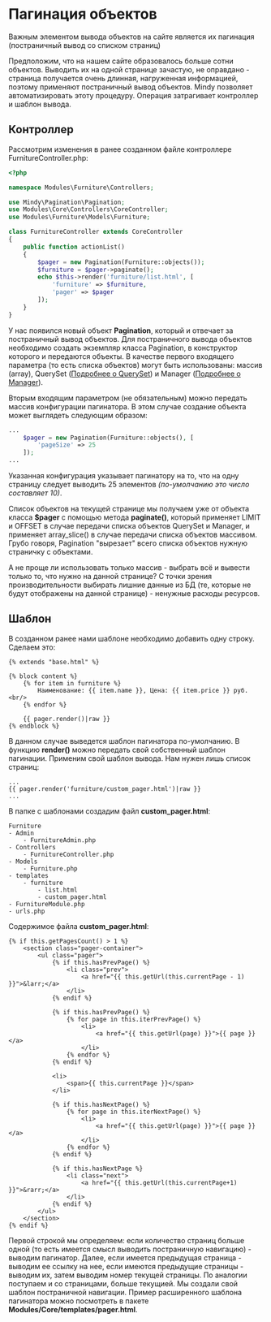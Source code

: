 # Пагинация объектов

Важным элементом вывода объектов на сайте является их пагинация (постраничный вывод со списком страниц)

Предположим, что на нашем сайте образовалось больше сотни объектов. Выводить их на одной странице зачастую, не оправдано - страница получается очень длинная, нагруженная информацией, поэтому применяют постраничный вывод объектов. Mindy позволяет автоматизировать этоту процедуру. Операция затрагивает контроллер и шаблон вывода.


## Контроллер

Рассмотрим изменения в ранее созданном файле контроллере FurnitureController.php:

```php
<?php

namespace Modules\Furniture\Controllers;

use Mindy\Pagination\Pagination;
use Modules\Core\Controllers\CoreController;
use Modules\Furniture\Models\Furniture;

class FurnitureController extends CoreController
{
    public function actionList()
    {
        $pager = new Pagination(Furniture::objects());
        $furniture = $pager->paginate();
        echo $this->render('furniture/list.html', [
            'furniture' => $furniture,
            'pager' => $pager
        ]);
    }
}
```

У нас появился новый объект **Pagination**, который и отвечает за постраничный вывод объектов. Для постраничного вывода объектов необходимо создать экземпляр класса Pagination, в конструктор которого и передаются объекты. В качестве первого входящего параметра (то есть списка объектов) могут быть использованы: массив (array), QuerySet ([Подробнее о QuerySet](#TODO)) и Manager ([Подробнее о Manager](#TODO)).

Вторым входящим параметром (не обязательным) можно передать массив конфигурации пагинатора. В этом случае создание объекта может выглядеть следующим образом:

```php
...
	$pager = new Pagination(Furniture::objects(), [
		'pageSize' => 25
	]);
...
```

Указанная конфигурация указывает пагинатору на то, что на одну страницу следует выводить 25 элементов *(по-умолчанию это число составляет 10)*.

Список объектов на текущей странице мы получаем уже от объекта класса **$pager** с помощью метода **paginate()**, который применяет LIMIT и OFFSET в случае передачи списка объектов QuerySet и Manager, и применяет array_slice() в случае передачи списка объектов массивом. Грубо говоря, Pagination "вырезает" всего списка объектов нужную страничку с объектами.

А не проще ли использовать только массив - выбрать всё и вывести только то, что нужно на данной странице? С точки зрения производительности выбирать лишние данные из БД (те, которые не будут отображены на данной странице) - ненужные расходы ресурсов.

## Шаблон

В созданном ранее нами шаблоне необходимо добавить одну строку. Сделаем это:

```twig
{% extends "base.html" %}

{% block content %}
    {% for item in furniture %}
        Наименование: {{ item.name }}, Цена: {{ item.price }} руб. <br/>
    {% endfor %}

    {{ pager.render()|raw }}
{% endblock %}
```

В данном случае выведется шаблон пагинатора по-умолчанию. В функцию **render()** можно передать свой собственный шаблон пагинации. Применим свой шаблон вывода. Нам нужен лишь список страниц:

```twig
...
{{ pager.render('furniture/custom_pager.html')|raw }}
...
```

В папке с шаблонами создадим файл **custom_pager.html**:

```
Furniture
- Admin
	- FurnitureAdmin.php
- Controllers
	- FurnitureController.php
- Models
	- Furniture.php
- templates
	- furniture
		- list.html
		- custom_pager.html
- FurnitureModule.php
- urls.php
```

Содержимое файла **custom_pager.html**:

```twig
{% if this.getPagesCount() > 1 %}
    <section class="pager-container">
        <ul class="pager">
            {% if this.hasPrevPage() %}
                <li class="prev">
                    <a href="{{ this.getUrl(this.currentPage - 1) }}">&larr;</a>
                </li>
            {% endif %}

            {% if this.hasPrevPage() %}
                {% for page in this.iterPrevPage() %}
                    <li>
                        <a href="{{ this.getUrl(page) }}">{{ page }}</a>
                    </li>
                {% endfor %}
            {% endif %}

            <li>
                <span>{{ this.currentPage }}</span>
            </li>

            {% if this.hasNextPage() %}
                {% for page in this.iterNextPage() %}
                    <li>
                        <a href="{{ this.getUrl(page) }}">{{ page }}</a>
                    </li>
                {% endfor %}
            {% endif %}

            {% if this.hasNextPage %}
                <li class="next">
                    <a href="{{ this.getUrl(this.currentPage+1) }}">&rarr;</a>
                </li>
            {% endif %}
        </ul>
    </section>
{% endif %}
```

Первой строкой мы определяем: если количество страниц больше одной (то есть имеется смысл выводить постраничную навигацию) - выводим пагинатор. Далее, если имеется предыдущая страница - выводим ее ссылку на нее, если имеются предыдущие страницы - выводим их, затем выводим номер текущей страницы. По аналогии поступаем и со страницами, больше текущией. Мы создали свой шаблон постраничной навигации. Пример расширенного шаблона пагинатора можно посмотреть в пакете **Modules/Core/templates/pager.html**.